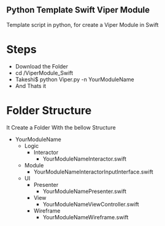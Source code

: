 ## Python Template Swift Viper Module

Template script in python, for create a Viper Module in Swift

# Steps

- Download the Folder
- cd /ViperModule_Swift
- Takeshi$ python Viper.py -n YourModuleName
- And Thats it

# Folder Structure

It Create a Folder With the bellow Structure
- YourModuleName
	- Logic
    	- Interactor
        	- YourModuleNameInteractor.swift
    - Module
    	- YourModuleNameInteractorInputInterface.swift
    - UI
    	- Presenter
        	- YourModuleNamePresenter.swift
        - View
        	- YourModuleNameViewController.swift
        - Wireframe
        	- YourModuleNameWireframe.swift
         



